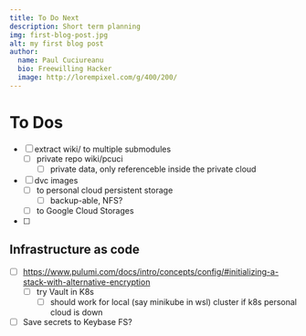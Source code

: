 ```yaml
---
title: To Do Next
description: Short term planning
img: first-blog-post.jpg
alt: my first blog post
author:
  name: Paul Cuciureanu
  bio: Freewilling Hacker
  image: http://lorempixel.com/g/400/200/
---
```

# To Dos

- [ ] extract wiki/ to multiple submodules
  - [ ] private repo wiki/pcuci
    - [ ] private data, only referenceble inside the private cloud
- [ ] dvc images
  - [ ] to personal cloud persistent storage
    - [ ] backup-able, NFS?
  - [ ] to Google Cloud Storages
- [ ] 

## Infrastructure as code

- [ ] https://www.pulumi.com/docs/intro/concepts/config/#initializing-a-stack-with-alternative-encryption
  - [ ] try Vault in K8s
    - [ ] should work for local (say minikube in wsl) cluster if k8s personal cloud is down
- [ ] Save secrets to Keybase FS?
